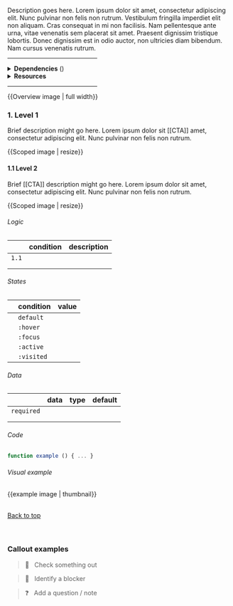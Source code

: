 <!-- category start --><!-- category end -->

Description goes here. Lorem ipsum dolor sit amet, consectetur adipiscing elit. Nunc pulvinar non felis non rutrum. Vestibulum fringilla imperdiet elit non aliquam. Cras consequat in mi non facilisis. Nam pellentesque ante urna, vitae venenatis sem placerat sit amet. Praesent dignissim tristique lobortis. Donec dignissim est in odio auctor, non ultricies diam bibendum. Nam cursus venenatis rutrum.

<hr width="40%" />

<!-- toc start --><!-- toc end -->

<details>
  <summary><strong>Dependencies</strong> (<!-- dependencyCount start --><!-- dependencyCount end -->)</summary><br />

- [[Component name 1]]
- [[Component name 2]]
- [[Component name 3]]

<br />
</details>

<!-- usedby start --><!-- usedby end -->

<!-- backlinks start --><!-- backlinks end -->

<details>
  <summary><strong>Resources</strong></summary>


<br />

- r1: [Resource 1]()
- r2: [Resource 2]()
- r3: [Resource 3]()

<br />
</details>

<hr width="40%" />

{{Overview image | full width}}

### 1. Level 1

Brief description might go here. Lorem ipsum dolor sit [[CTA]] amet, consectetur adipiscing elit. Nunc pulvinar non felis non rutrum.

{{Scoped image | resize}}


#### 1.1 Level 2
Brief [[CTA]] description might go here. Lorem ipsum dolor sit amet, consectetur adipiscing elit. Nunc pulvinar non felis non rutrum.

{{Scoped image | resize}}

###### Logic

|        | condition  | description  |
|:-------|:-----------|:-------------|
| `1.1`  |            |              |
|        |            |              |
|        |            |              |

###### States

|   | condition   | value  |
|:--|:------------|:-------|
|   | `default`   |        |
|   | `:hover`    |        |
|   | `:focus`    |        |
|   | `:active`   |        |
|   | `:visited`  |        |

###### Data

|              | data  | type  | default  |
|:-------------|:------|:------|:---------|
| `required`   |       |       |          |
|              |       |       |          |
|              |       |       |          |

###### Code

```javascript
function example () { ... }
```

###### Visual example

{{example image | thumbnail}}  


<br />[Back to top](#wiki-wrapper)<br /><br /><br />




### Callout examples

> 👀 &nbsp; Check something out

> 🚨 &nbsp; Identify a blocker

> ❓ &nbsp; Add a question / note
